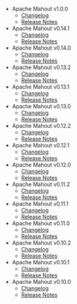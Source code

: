 
<!---
# Licensed to the Apache Software Foundation (ASF) under one
# or more contributor license agreements.  See the NOTICE file
# distributed with this work for additional information
# regarding copyright ownership.  The ASF licenses this file
# to you under the Apache License, Version 2.0 (the
# "License"); you may not use this file except in compliance
# with the License.  You may obtain a copy of the License at
#
#     http://www.apache.org/licenses/LICENSE-2.0
#
# Unless required by applicable law or agreed to in writing, software
# distributed under the License is distributed on an "AS IS" BASIS,
# WITHOUT WARRANTIES OR CONDITIONS OF ANY KIND, either express or implied.
# See the License for the specific language governing permissions and
# limitations under the License.
-->
* Apache Mahout v1.0.0
    * [Changelog](1.0.0/CHANGELOG.1.0.0.md)
    * [Release Notes](1.0.0/RELEASENOTES.1.0.0.md)
* Apache Mahout v0.14.1
    * [Changelog](0.14.1/CHANGELOG.0.14.1.md)
    * [Release Notes](0.14.1/RELEASENOTES.0.14.1.md)
* Apache Mahout v0.14.0
    * [Changelog](0.14.0/CHANGELOG.0.14.0.md)
    * [Release Notes](0.14.0/RELEASENOTES.0.14.0.md)
* Apache Mahout v0.13.2
    * [Changelog](0.13.2/CHANGELOG.0.13.2.md)
    * [Release Notes](0.13.2/RELEASENOTES.0.13.2.md)
* Apache Mahout v0.13.1
    * [Changelog](0.13.1/CHANGELOG.0.13.1.md)
    * [Release Notes](0.13.1/RELEASENOTES.0.13.1.md)
* Apache Mahout v0.13.0
    * [Changelog](0.13.0/CHANGELOG.0.13.0.md)
    * [Release Notes](0.13.0/RELEASENOTES.0.13.0.md)
* Apache Mahout v0.12.2
    * [Changelog](0.12.2/CHANGELOG.0.12.2.md)
    * [Release Notes](0.12.2/RELEASENOTES.0.12.2.md)
* Apache Mahout v0.12.1
    * [Changelog](0.12.1/CHANGELOG.0.12.1.md)
    * [Release Notes](0.12.1/RELEASENOTES.0.12.1.md)
* Apache Mahout v0.12.0
    * [Changelog](0.12.0/CHANGELOG.0.12.0.md)
    * [Release Notes](0.12.0/RELEASENOTES.0.12.0.md)
* Apache Mahout v0.11.2
    * [Changelog](0.11.2/CHANGELOG.0.11.2.md)
    * [Release Notes](0.11.2/RELEASENOTES.0.11.2.md)
* Apache Mahout v0.11.1
    * [Changelog](0.11.1/CHANGELOG.0.11.1.md)
    * [Release Notes](0.11.1/RELEASENOTES.0.11.1.md)
* Apache Mahout v0.11.0
    * [Changelog](0.11.0/CHANGELOG.0.11.0.md)
    * [Release Notes](0.11.0/RELEASENOTES.0.11.0.md)
* Apache Mahout v0.10.2
    * [Changelog](0.10.2/CHANGELOG.0.10.2.md)
    * [Release Notes](0.10.2/RELEASENOTES.0.10.2.md)
* Apache Mahout v0.10.1
    * [Changelog](0.10.1/CHANGELOG.0.10.1.md)
    * [Release Notes](0.10.1/RELEASENOTES.0.10.1.md)
* Apache Mahout v0.10.0
    * [Changelog](0.10.0/CHANGELOG.0.10.0.md)
    * [Release Notes](0.10.0/RELEASENOTES.0.10.0.md)

